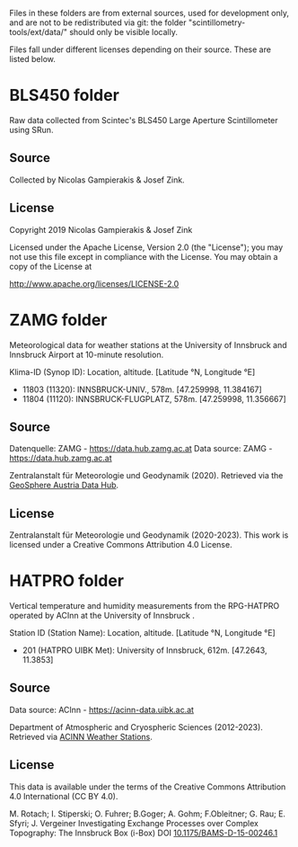 Files in these folders are from external sources, used for development only, and are not to be redistributed via git: the folder "scintillometry-tools/ext/data/" should only be visible locally.

Files fall under different licenses depending on their source. These are listed below.

# BLS450 folder

Raw data collected from Scintec's BLS450 Large Aperture Scintillometer using SRun.

## Source

Collected by Nicolas Gampierakis & Josef Zink.

## License

Copyright 2019 Nicolas Gampierakis & Josef Zink

Licensed under the Apache License, Version 2.0 (the "License");
you may not use this file except in compliance with the License.
You may obtain a copy of the License at

http://www.apache.org/licenses/LICENSE-2.0

# ZAMG folder

Meteorological data for weather stations at the University of Innsbruck and Innsbruck Airport at 10-minute resolution.

Klima-ID (Synop ID): Location, altitude. \[Latitude °N, Longitude °E\]

* 11803 (11320): INNSBRUCK-UNIV., 578m. \[47.259998, 11.384167\]
* 11804 (11120): INNSBRUCK-FLUGPLATZ, 578m. \[47.259998, 11.356667\]

## Source

Datenquelle: ZAMG - https://data.hub.zamg.ac.at
Data source: ZAMG - https://data.hub.zamg.ac.at

Zentralanstalt für Meteorologie und Geodynamik (2020). Retrieved via the [GeoSphere Austria Data Hub](https://data.hub.zamg.ac.at/dataset/klima-v1-10min).

## License

Zentralanstalt für Meteorologie und Geodynamik (2020-2023).
This work is licensed under a Creative Commons Attribution 4.0 License.

# HATPRO folder

Vertical temperature and humidity measurements from the RPG-HATPRO operated by ACInn at the University of Innsbruck .

Station ID (Station Name): Location, altitude. \[Latitude °N, Longitude °E\]

*  201 (HATPRO UIBK Met): University of Innsbruck, 612m. \[47.2643, 11.3853\]

## Source

Data source: ACInn - https://acinn-data.uibk.ac.at

Department of Atmospheric and Cryospheric Sciences (2012-2023). Retrieved via [ACINN Weather Stations](https://acinn-data.uibk.ac.at/pages/hatpro-uibk-met.html).

## License

This data is available under the terms of the Creative Commons Attribution 4.0 International (CC BY 4.0).

M. Rotach; I. Stiperski; O. Fuhrer; B.Goger; A. Gohm; F.Obleitner; G. Rau; E. Sfyri; J. Vergeiner Investigating Exchange Processes over Complex Topography: The Innsbruck Box (i-Box) DOI [10.1175/BAMS-D-15-00246.1](https://journals.ametsoc.org/view/journals/bams/98/4/bams-d-15-00246.1.xml)